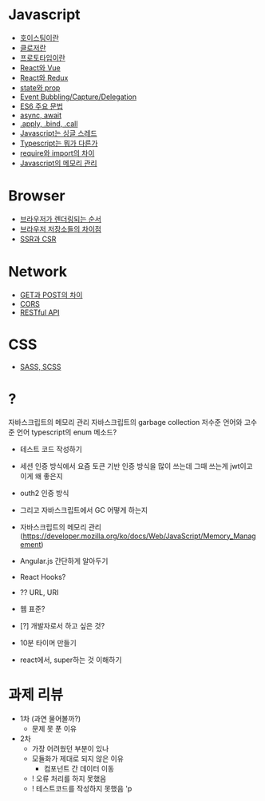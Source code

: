 # Javascript
  - [호이스팅이란](./answers.md/#호이스팅이란)
  - [클로저란](./answers.md/#클로저란)
  - [프로토타입이란](./answers.md/#프로토타입이란)
  - [React와 Vue](./answers.md/#react와-vue)
  - [React와 Redux](./answers.md/#react와-redux)
  - [state와 prop](./answers.md/#state와-prop)
  - [Event Bubbling/Capture/Delegation](./answers.md/#event-bubblingcapturedelegation)
  - [ES6 주요 문법](./answers.md/#es6-주요-문법)
  - [async, await](./answers.md#async,-await)
  - [.apply, .bind, .call](./answers.md/#.apply,-.bind,-.call)
  - [Javascript는 싱글 스레드](./answers.md/#javascript는-싱글-스레드)
  - [Typescript는 뭐가 다른가](./answers.md/#typescript는-뭐가-다른가)
  - [require와 import의 차이](./answers.md/#require와-import의-차이)
  - [Javascript의 메모리 관리](./answers.md/#javascript의-메모리-관리)
# Browser
  - [브라우저가 렌더링되는 순서](./answers.md/#웹-페이지가-렌더링되는-과정)
  - [브라우저 저장소들의 차이점](./answers.md/#브라우저-저장소들의-차이점)
  - [SSR과 CSR](./answers.md/#ssr과-csr)
# Network
  - [GET과 POST의 차이](./answers.md/#get과-post의-차이)
  - [CORS](./answers.md/#cors)
  - [RESTful API](./answers.md/#restful-api)
# CSS
  - [SASS, SCSS](./answers.md/#sass-scss)

# ?
자바스크립트의 메모리 관리
자바스크립트의 garbage collection
저수준 언어와 고수준 언어
typescript의 enum 메소드?
- 테스트 코드 작성하기
- 세션 인증 방식에서 요즘 토큰 기반 인증 방식을 많이 쓰는데 그때 쓰는게 jwt이고 이게 왜 좋은지
- outh2 인증 방식
- 그리고 자바스크립트에서 GC 어떻게 하는지
- 자바스크립트의 메모리 관리 (https://developer.mozilla.org/ko/docs/Web/JavaScript/Memory_Management)
- Angular.js 간단하게 알아두기
- React Hooks?
- ?? URL, URI
- 웹 표준?
- [?] 개발자로서 하고 싶은 것?

- 10분 타이머 만들기 
- react에서, super하는 것 이해하기

# 과제 리뷰
  - 1차 (과연 물어볼까?)
    - 문제 못 푼 이유
  - 2차
    - 가장 어려웠던 부분이 있나
    - 모듈화가 제대로 되지 않은 이유
      - 컴포넌트 간 데이터 이동
    - ! 오류 처리를 하지 못했음
    - ! 테스트코드를 작성하지 못했음  'p 